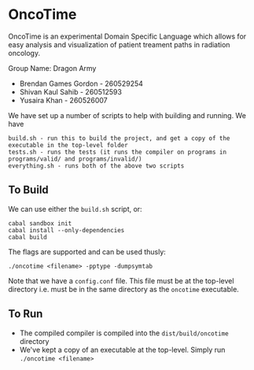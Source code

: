 OncoTime
=========

OncoTime is an experimental Domain Specific Language which allows for easy analysis and visualization of patient treament paths in radiation oncology.


Group Name: Dragon Army

- Brendan Games Gordon - 260529254
- Shivan Kaul Sahib - 260512593
- Yusaira Khan - 260526007

We have set up a number of scripts to help with building and running. We have

```
build.sh - run this to build the project, and get a copy of the executable in the top-level folder
tests.sh - runs the tests (it runs the compiler on programs in programs/valid/ and programs/invalid/)
everything.sh - runs both of the above two scripts
```

## To Build

We can use either the `build.sh` script, or:
```
cabal sandbox init
cabal install --only-dependencies
cabal build
```

The flags are supported and can be used thusly:
```
./oncotime <filename> -pptype -dumpsymtab
```

Note that we have a `config.conf` file. This file must be at the top-level directory i.e. must be in the same directory as the `oncotime` executable.

## To Run
- The compiled compiler is compiled into the `dist/build/oncotime` directory
- We've kept a copy of an executable at the top-level. Simply run `./oncotime <filename>`

